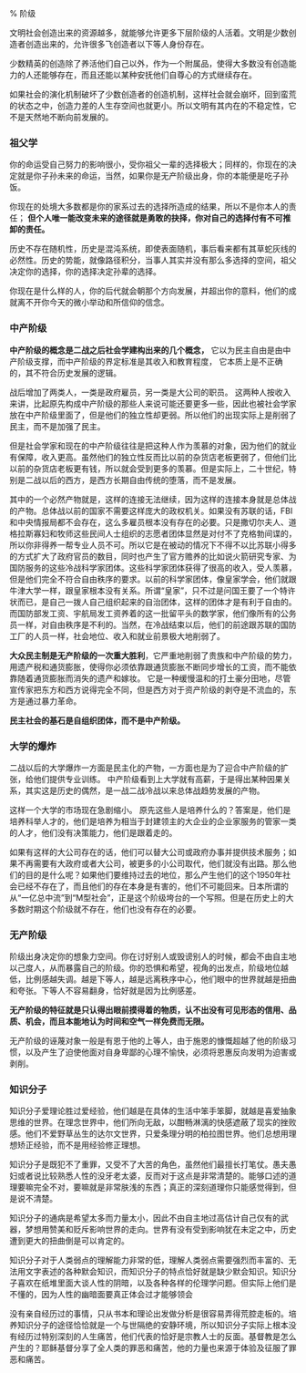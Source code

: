 % 阶级

文明社会创造出来的资源越多，就能够允许更多下层阶级的人活着。文明是少数创造者创造出来的，允许很多飞创造者以下等人身份存在。

少数精英的创造除了养活他们自己以外，作为一个附属品，使得大多数没有创造能力的人还能够存在，而且还能以某种安抚他们自尊心的方式继续存在。

如果社会的演化机制破坏了少数创造者的创造机制，这样社会就会崩坏，回到蛮荒的状态之中，创造力差的人生存空间也就更小。所以文明有其内在的不稳定性，它不是天然地不断向前发展的。

### 祖父学

你的命运受自己努力的影响很小，受你祖父一辈的选择极大；同样的，你现在的决定就是你子孙未来的命运，当然，如果你是无产阶级出身，你的本能便是吃子孙饭。

你现在的处境大多数都是你的家系过去的选择所造成的结果，所以不是你本人的责任；
__但个人唯一能改变未来的途径就是勇敢的抉择，你对自己的选择付有不可推卸的责任。__

历史不存在随机性，历史是混沌系统，即使表面随机，事后看来都有其草蛇灰线的必然性。历史的势能，就像路径积分，当事人其实并没有那么多选择的空间，祖父决定你的选择，你的选择决定孙辈的选择。

你现在是什么样的人，你的后代就会朝那个方向发展，并超出你的意料，他们的成就离不开你今天的微小举动和所信仰的信念。

### 中产阶级

__中产阶级的概念是二战之后社会学建构出来的几个概念，__
它以为民主自由是由中产阶级支撑，而中产阶级的界定标准是其收入和教育程度，
它本质上是不正确的，其不符合历史发展的逻辑。

战后增加了两类人，一类是政府雇员，另一类是大公司的职员。
这两种人按收入来讲，比起原先构成中产阶级的那些人来说可能还要更多一些，因此也被社会学家放在中产阶级里面了，但是他们的独立性却更弱。所以他们的出现实际上是削弱了民主，而不是加强了民主。

但是社会学家和现在的中产阶级往往是把这种人作为羡慕的对象，因为他们的就业有保障，收入更高。虽然他们的独立性反而比以前的杂货店老板更弱了，但他们比以前的杂货店老板更有钱，所以就会受到更多的羡慕。但是实际上，二十世纪，特别是二战以后的西方，是西方长期自由传统的堕落，而不是发展。

其中的一个必然产物就是，这样的连接无法继续，因为这样的连接本身就是总体战的产物。总体战以前的国家不需要这样庞大的政权机关。如果没有苏联的话，FBI和中央情报局都不会存在，这么多雇员根本没有存在的必要。只是撒切尔夫人、道格拉斯寡妇和牧师这些民间人士组织的志愿者团体显然是对付不了克格勃间谍的，所以你非得养一帮专业人员不可。所以它是在被动的情况下不得不以比苏联小得多的方式扩大了政府官员的数目，同时也产生了官方赡养的比如说火箭研究专家、为国防服务的这些冷战科学家团体。这些科学家团体获得了很高的收入，受人羡慕，但是他们完全不符合自由秩序的要求。以前的科学家团体，像皇家学会，他们就跟牛津大学一样，跟皇家根本没有关系。所谓“皇家”，只不过是问国王要了一个特许状而已，是自己一拨人自己组织起来的自治团体，这样的团体才是有利于自由的。而国防部发工资、宇航局发工资养着的这一批留平头的数学家，他们像所有的公务员一样，对自由秩序是不利的。当然，在冷战结束以后，他们的前途跟苏联的国防工厂的人员一样，社会地位、收入和就业前景极大地削弱了。

__大众民主制是无产阶级的一次重大胜利__，它严重地削弱了贵族和中产阶级的势力，用遗产税和通货膨胀，使得你必须依靠跟通货膨胀不断同步增长的工资，而不能依靠随着通货膨胀而消失的遗产和嫁妆。
它是一种缓慢温和的打土豪分田地，尽管宣传家把东方和西方说得完全不同，但是西方对于资产阶级的剥夺是不流血的，东方是通过暴力革命。

__民主社会的基石是自组织团体，而不是中产阶级。__

### 大学的爆炸

二战以后的大学爆炸一方面是民主化的产物，一方面也是为了迎合中产阶级的扩张，给他们提供专业训练。
中产阶级看到上大学就有高薪，于是得出某种因果关系，其实这是历史的偶然，是一战二战冷战以来总体战趋势发展的产物。

这样一个大学的市场现在急剧缩小。
原先这些人是培养什么的？答案是，他们是培养科举人才的，他们是培养为相当于封建领主的大企业的企业家服务的管家一类的人才，他们没有决策能力，他们是跟着走的。

如果有这样的大公司存在的话，他们可以替大公司或政府办事并提供技术服务；如果不再需要有大政府或者大公司，被更多的小公司取代，他们就没有出路。那么他们的目的是什么呢？如果他们要维持过去的地位，那么产生他们的这个1950年社会已经不存在了，而且他们的存在本身是有害的，他们不可能回来。日本所谓的从“一亿总中流”到“M型社会”，正是这个阶级垮台的一个写照。但是在历史上的大多数时期这个阶级就不存在，他们也没有存在的必要。

### 无产阶级

阶级出身决定你的想象力空间。你在讨好别人或毁谤别人的时候，都会不由自主地以己度人，从而暴露自己的阶级。你的恐惧和希望，视角的出发点，阶级地位越低，比例感越失调。越是下等人，越是远离秩序中心，他们眼中的世界就越是扭曲和夸张。下等人不容易翻身，恰好就是因为比例感差。

__无产阶级的特征就是只认得出眼前摸得着的物质，认不出没有可见形态的信用、品质、机会，而且本能地认为时间和空气一样免费而无限。__

无产阶级的诬蔑对象一般是有恩于他的上等人，由于施恩的慷慨超越了他的阶级习惯，以及产生了迫使他面对自身卑鄙的心理不愉快，必须将恩惠反向发明为迫害或剥削。

### 知识分子

知识分子爱理论胜过爱经验，他们越是在具体的生活中笨手笨脚，就越是喜爱抽象思维的世界。在理念世界中，他们所向无敌，以酣畅淋漓的快感遮蔽了现实的挫败感。他们不爱野草丛生的达尔文世界，只爱条理分明的柏拉图世界。他们总想用理想矫正经验，而不是用经验修正理想。

知识分子是既犯不了重罪，又受不了大苦的角色，虽然他们最擅长打笔仗。愚夫愚妇或者说比较熟悉人性的没牙老太婆，反而对于这点是非常清楚的。能够口述的道理要嘛完全不对，要嘛就是非常肤浅的东西；真正的深刻道理你只能感觉得到，但是说不清楚。

知识分子的通病是希望太多而力量太小，因此不由自主地过高估计自己仅有的武器，梦想用赞美和贬斥影响世界的走向。世界有没有受到影响犹在未定之中，历史遭到更大的扭曲倒是可以肯定的。

知识分子对于人类弱点的理解能力非常的低，理解人类弱点需要强烈而丰富的、无法用文字表述的各种默会知识，而知识分子的特点恰好就是缺少默会知识。知识分子喜欢在纸堆里面大谈人性的阴暗，以及各种各样的伦理学问题。但实际上他们是不懂的，因为人性的幽暗面要真正体会过才能够领会

没有亲自经历过的事情，只从书本和理论出发做分析是很容易弄得荒腔走板的。培养知识分子的途径恰恰就是一个与世隔绝的安静环境，所以知识分子实际上根本没有经历过特别深刻的人生痛苦，他们代表的恰好是宗教人士的反面。基督教是怎么产生的？耶稣基督分享了全人类的罪恶和痛苦，他的力量也来源于体验及征服了罪恶和痛苦。
